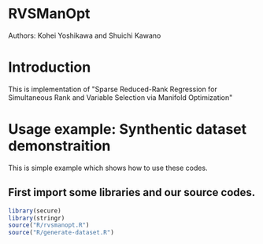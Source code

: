 # RVSManOpt
Authors: Kohei Yoshikawa and Shuichi Kawano

# Introduction 
This is implementation of "Sparse Reduced-Rank Regression for Simultaneous Rank and Variable Selection via Manifold Optimization"

# Usage example: Synthentic dataset demonstraition
This is simple example which shows how to use these codes.
## First import some libraries and our source codes.
```R
library(secure)
library(stringr)
source("R/rvsmanopt.R")
source("R/generate-dataset.R")
```
